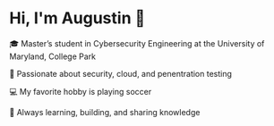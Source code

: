 # Hi, I'm Augustin 👋

🎓 Master’s student in Cybersecurity Engineering at the University of Maryland, College Park

🔐 Passionate about security, cloud, and penentration testing

💻 My favorite hobby is playing soccer

🌱 Always learning, building, and sharing knowledge
